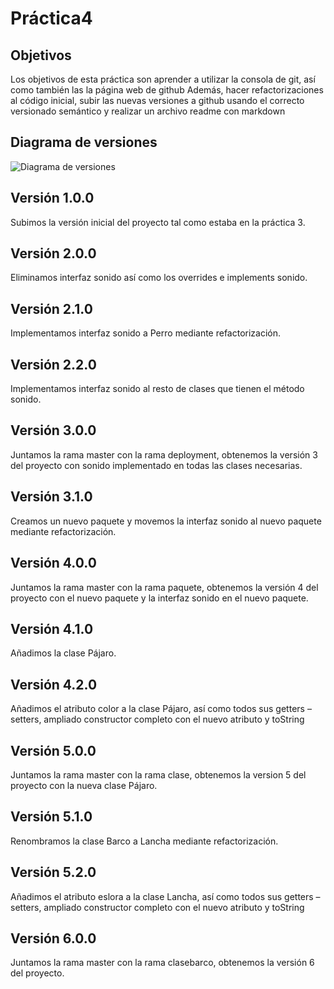 # Práctica4


## Objetivos

Los objetivos de esta práctica son aprender a utilizar la consola de git, así como también las la página web de github
Además, hacer refactorizaciones al código inicial, subir las nuevas versiones a github usando el correcto versionado semántico y realizar un archivo readme con markdown


## Diagrama de versiones

![Diagrama de versiones](https://i.ibb.co/sVMTr23/Captura-diagrama.png)

## Versión 1.0.0

Subimos la versión inicial del proyecto tal como estaba en la práctica 3.

## Versión 2.0.0

Eliminamos interfaz sonido así como los overrides e implements sonido.

## Versión 2.1.0

Implementamos interfaz sonido a Perro mediante refactorización.

## Versión 2.2.0

Implementamos interfaz sonido al resto de clases que tienen el método sonido.

## Versión 3.0.0

Juntamos la rama master con la rama deployment, obtenemos la versión 3 del proyecto con sonido implementado en todas las clases necesarias.

## Versión 3.1.0

Creamos un nuevo paquete y movemos la interfaz sonido al nuevo paquete mediante refactorización.

## Versión 4.0.0

Juntamos la rama master con la rama paquete, obtenemos la versión 4 del proyecto con el nuevo paquete y la interfaz sonido en el nuevo paquete.

## Versión 4.1.0

Añadimos la clase Pájaro.

## Versión 4.2.0

Añadimos el atributo color a la clase Pájaro, así como todos sus getters – setters, ampliado constructor completo con el nuevo atributo y toString

## Versión 5.0.0

Juntamos la rama master con la rama clase, obtenemos la version 5 del proyecto con la nueva clase Pájaro.

## Versión 5.1.0

Renombramos la clase Barco a Lancha mediante refactorización.

## Versión 5.2.0

Añadimos el atributo eslora a la clase Lancha, así como todos sus getters – setters, ampliado constructor completo con el nuevo atributo y toString

## Versión 6.0.0

Juntamos la rama master con la rama clasebarco, obtenemos la versión 6 del proyecto.
